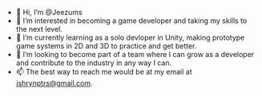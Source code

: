 - 👋 Hi, I’m @Jeezums
- 👀 I’m interested in becoming a game developer and taking my skills to the next level.
- 🌱 I’m currently learning as a solo devloper in Unity, making prototype game systems in 2D and 3D to practice and get better.
- 💞️ I’m looking to become part of a team where I can grow as a developer and contribute to the industry in any way I can.
- 📫 The best way to reach me would be at my email at jshrynptrs@gmail.com.

<!---
Jeezums/Jeezums is a ✨ special ✨ repository because its `README.md` (this file) appears on your GitHub profile.
You can click the Preview link to take a look at your changes.
--->
